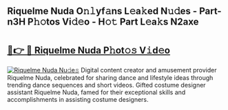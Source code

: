 ## Riquelme Nuda O𝚗𝚕yf𝚊ns L𝚎a𝚔ed N𝚞𝚍es - Part-n3H P𝚑𝚘tos Vi𝚍𝚎o - H𝚘𝚝 Part L𝚎a𝚔s N2axe

# <h2><a href="http://kfc4c2.oniu.top/?m=Riquelme+Nuda">🔗👉 🔴 Riquelme Nuda P𝚑ot𝚘𝚜 V𝚒d𝚎o</a></h2>

[![Riquelme Nuda Nu𝚍e𝚜](https://i.imgur.com/0qMVB7G.gif)](http://kfc4c2.oniu.top/?m=Riquelme+Nuda)
Digital content creator and amusement provider Riquelme Nuda, celebrated for sharing dance and lifestyle ideas through trending dance sequences and short videos. Gifted costume designer assistant Riquelme Nuda, famed for their exceptional skills and accomplishments in assisting costume designers.  
